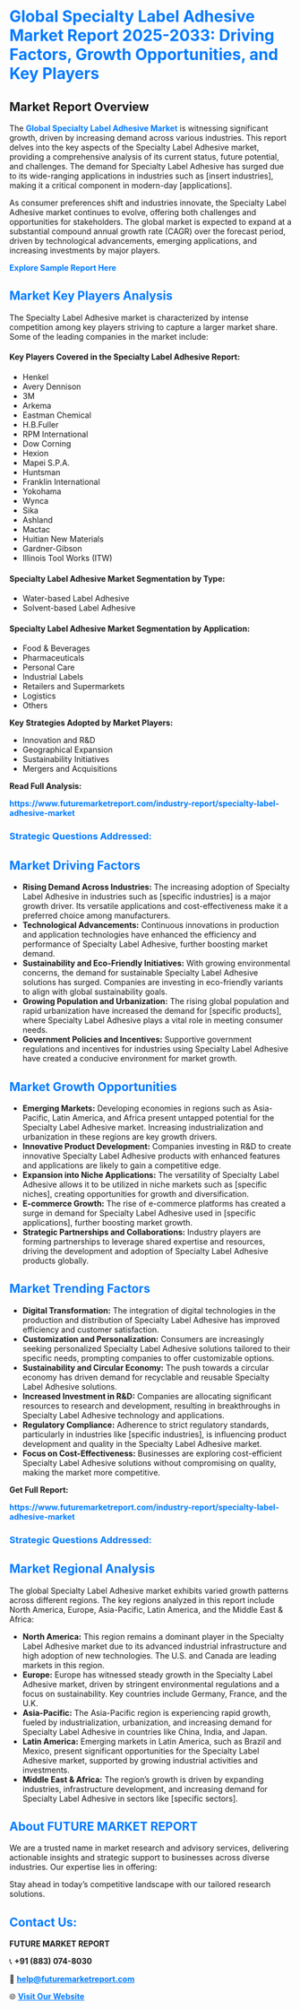 <h1 style="color: #007BFF;">Global Specialty Label Adhesive Market Report 2025-2033: Driving Factors, Growth Opportunities, and Key Players</h1>

<section id="overview">
<h2>Market Report Overview</h2>
<p>The <a href="https://www.futuremarketreport.com/industry-report/specialty-label-adhesive-market" style="color: #007BFF; text-decoration: none;"><strong>Global Specialty Label Adhesive Market</strong></a> is witnessing significant growth, driven by increasing demand across various industries. This report delves into the key aspects of the Specialty Label Adhesive market, providing a comprehensive analysis of its current status, future potential, and challenges. The demand for Specialty Label Adhesive has surged due to its wide-ranging applications in industries such as [insert industries], making it a critical component in modern-day [applications].</p>
<p>As consumer preferences shift and industries innovate, the Specialty Label Adhesive market continues to evolve, offering both challenges and opportunities for stakeholders. The global market is expected to expand at a substantial compound annual growth rate (CAGR) over the forecast period, driven by technological advancements, emerging applications, and increasing investments by major players.</p>
</section>

<section id="overview">
<p><a href="https://www.futuremarketreport.com/request-sample/reportId=114186" style="color: #007BFF; text-decoration: none;"><strong>Explore Sample Report Here</strong></a></p>
</section>

<section id="key-players">
<h2 style="color: #007BFF;">Market Key Players Analysis</h2>
<p>The Specialty Label Adhesive market is characterized by intense competition among key players striving to capture a larger market share. Some of the leading companies in the market include:</p>
<h4>Key Players Covered in the Specialty Label Adhesive Report:</h4>
<ul><li>Henkel</li><li>Avery Dennison</li><li>3M</li><li>Arkema</li><li>Eastman Chemical</li><li>H.B.Fuller</li><li>RPM International</li><li>Dow Corning</li><li>Hexion</li><li>Mapei S.P.A.</li><li>Huntsman</li><li>Franklin International</li><li>Yokohama</li><li>Wynca</li><li>Sika</li><li>Ashland</li><li>Mactac</li><li>Huitian New Materials</li><li>Gardner-Gibson</li><li>Illinois Tool Works (ITW)</li></ul>
<h4>Specialty Label Adhesive Market Segmentation by Type:</h4>
<ul><li>Water-based Label Adhesive</li><li>Solvent-based Label Adhesive</li></ul>

<h4>Specialty Label Adhesive Market Segmentation by Application:</h4>
<ul><li>Food &amp; Beverages</li><li>Pharmaceuticals</li><li>Personal Care</li><li>Industrial Labels</li><li>Retailers and Supermarkets</li><li>Logistics</li><li>Others</li></ul>
<p><strong>Key Strategies Adopted by Market Players:</strong></p>
<ul>
<li>Innovation and R&D</li>
<li>Geographical Expansion</li>
<li>Sustainability Initiatives</li>
<li>Mergers and Acquisitions</li>
</ul>
</section>

<section>
<p><strong>Read Full Analysis: </strong></p><a href="https://www.futuremarketreport.com/industry-report/specialty-label-adhesive-market" style="color: #007BFF; text-decoration: none;"><strong>https://www.futuremarketreport.com/industry-report/specialty-label-adhesive-market</strong></a>
<h3 style="color: #007BFF;">Strategic Questions Addressed:</h3>
</section>

<section id="driving-factors">
<h2 style="color: #007BFF;">Market Driving Factors</h2>
<ul>
<li><strong>Rising Demand Across Industries:</strong> The increasing adoption of Specialty Label Adhesive in industries such as [specific industries] is a major growth driver. Its versatile applications and cost-effectiveness make it a preferred choice among manufacturers.</li>
<li><strong>Technological Advancements:</strong> Continuous innovations in production and application technologies have enhanced the efficiency and performance of Specialty Label Adhesive, further boosting market demand.</li>
<li><strong>Sustainability and Eco-Friendly Initiatives:</strong> With growing environmental concerns, the demand for sustainable Specialty Label Adhesive solutions has surged. Companies are investing in eco-friendly variants to align with global sustainability goals.</li>
<li><strong>Growing Population and Urbanization:</strong> The rising global population and rapid urbanization have increased the demand for [specific products], where Specialty Label Adhesive plays a vital role in meeting consumer needs.</li>
<li><strong>Government Policies and Incentives:</strong> Supportive government regulations and incentives for industries using Specialty Label Adhesive have created a conducive environment for market growth.</li>
</ul>
</section>

<section id="growth-opportunities">
<h2 style="color: #007BFF;">Market Growth Opportunities</h2>
<ul>
<li><strong>Emerging Markets:</strong> Developing economies in regions such as Asia-Pacific, Latin America, and Africa present untapped potential for the Specialty Label Adhesive market. Increasing industrialization and urbanization in these regions are key growth drivers.</li>
<li><strong>Innovative Product Development:</strong> Companies investing in R&D to create innovative Specialty Label Adhesive products with enhanced features and applications are likely to gain a competitive edge.</li>
<li><strong>Expansion into Niche Applications:</strong> The versatility of Specialty Label Adhesive allows it to be utilized in niche markets such as [specific niches], creating opportunities for growth and diversification.</li>
<li><strong>E-commerce Growth:</strong> The rise of e-commerce platforms has created a surge in demand for Specialty Label Adhesive used in [specific applications], further boosting market growth.</li>
<li><strong>Strategic Partnerships and Collaborations:</strong> Industry players are forming partnerships to leverage shared expertise and resources, driving the development and adoption of Specialty Label Adhesive products globally.</li>
</ul>
</section>

<section id="trending-factors">
<h2 style="color: #007BFF;">Market Trending Factors</h2>
<ul>
<li><strong>Digital Transformation:</strong> The integration of digital technologies in the production and distribution of Specialty Label Adhesive has improved efficiency and customer satisfaction.</li>
<li><strong>Customization and Personalization:</strong> Consumers are increasingly seeking personalized Specialty Label Adhesive solutions tailored to their specific needs, prompting companies to offer customizable options.</li>
<li><strong>Sustainability and Circular Economy:</strong> The push towards a circular economy has driven demand for recyclable and reusable Specialty Label Adhesive solutions.</li>
<li><strong>Increased Investment in R&D:</strong> Companies are allocating significant resources to research and development, resulting in breakthroughs in Specialty Label Adhesive technology and applications.</li>
<li><strong>Regulatory Compliance:</strong> Adherence to strict regulatory standards, particularly in industries like [specific industries], is influencing product development and quality in the Specialty Label Adhesive market.</li>
<li><strong>Focus on Cost-Effectiveness:</strong> Businesses are exploring cost-efficient Specialty Label Adhesive solutions without compromising on quality, making the market more competitive.</li>
</ul>
</section>

<section>
<p><strong>Get Full Report: </strong></p><a href="https://www.futuremarketreport.com/industry-report/specialty-label-adhesive-market" style="color: #007BFF; text-decoration: none;"><strong>https://www.futuremarketreport.com/industry-report/specialty-label-adhesive-market</strong></a>
<h3 style="color: #007BFF;">Strategic Questions Addressed:</h3>
</section>


<section id="regional-analysis">
<h2 style="color: #007BFF;">Market Regional Analysis</h2>
<p>The global Specialty Label Adhesive market exhibits varied growth patterns across different regions. The key regions analyzed in this report include North America, Europe, Asia-Pacific, Latin America, and the Middle East & Africa:</p>
<ul>
<li><strong>North America:</strong> This region remains a dominant player in the Specialty Label Adhesive market due to its advanced industrial infrastructure and high adoption of new technologies. The U.S. and Canada are leading markets in this region.</li>
<li><strong>Europe:</strong> Europe has witnessed steady growth in the Specialty Label Adhesive market, driven by stringent environmental regulations and a focus on sustainability. Key countries include Germany, France, and the U.K.</li>
<li><strong>Asia-Pacific:</strong> The Asia-Pacific region is experiencing rapid growth, fueled by industrialization, urbanization, and increasing demand for Specialty Label Adhesive in countries like China, India, and Japan.</li>
<li><strong>Latin America:</strong> Emerging markets in Latin America, such as Brazil and Mexico, present significant opportunities for the Specialty Label Adhesive market, supported by growing industrial activities and investments.</li>
<li><strong>Middle East & Africa:</strong> The region’s growth is driven by expanding industries, infrastructure development, and increasing demand for Specialty Label Adhesive in sectors like [specific sectors].</li>
</ul>
</section>

<footer>
<h2 style="color: #007BFF;">About FUTURE MARKET REPORT</h2>
<p>We are a trusted name in market research and advisory services, delivering actionable insights and strategic support to businesses across diverse industries. Our expertise lies in offering:</p>

<p>Stay ahead in today’s competitive landscape with our tailored research solutions.</p>

<h2 style="color: #007BFF;">Contact Us:</h2>
<p><strong>FUTURE MARKET REPORT</strong></p>
<p>📞 <strong>+91 (883) 074-8030</strong></p>
<p>📧 <strong><a href="mailto:help@futuremarketreport.com" style="color: #007BFF;">help@futuremarketreport.com</a></strong></p>
<p>🌐 <strong><a href="https://www.futuremarketreport.com/" style="color: #007BFF;">Visit Our Website</a></strong></p>
</footer>